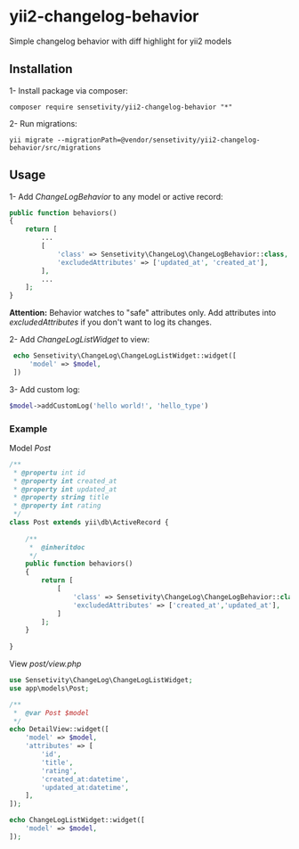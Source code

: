 # yii2-changelog-behavior
Simple changelog behavior with diff highlight for yii2 models

## Installation

1- Install package via composer:
```
composer require sensetivity/yii2-changelog-behavior "*"
```
2- Run migrations:
```
yii migrate --migrationPath=@vendor/sensetivity/yii2-changelog-behavior/src/migrations
```

## Usage

1- Add *ChangeLogBehavior* to any model or active record:
```php
public function behaviors()
{
    return [
        ...
        [
            'class' => Sensetivity\ChangeLog\ChangeLogBehavior::class,
            'excludedAttributes' => ['updated_at', 'created_at'],
        ],
        ...
    ];
}
```
__Attention:__ Behavior watches to "safe" attributes only.
Add attributes into *excludedAttributes* if you don't want to log 
its changes.

2- Add *ChangeLogListWidget* to view:
```php
 echo Sensetivity\ChangeLog\ChangeLogListWidget::widget([
     'model' => $model,
 ])
```

3- Add custom log:
```php
$model->addCustomLog('hello world!', 'hello_type')
```

### Example

Model *Post*
```php
/**
 * @propertu int id
 * @property int created_at
 * @property int updated_at
 * @property string title
 * @property int rating
 */
class Post extends yii\db\ActiveRecord {
    
    /**
     *  @inheritdoc
     */
    public function behaviors()
    {
        return [
            [
                'class' => Sensetivity\ChangeLog\ChangeLogBehavior::class,
                'excludedAttributes' => ['created_at','updated_at'],
            ]
        ];
    }
    
}
```
View *post/view.php*
```php
use Sensetivity\ChangeLog\ChangeLogListWidget;
use app\models\Post;

/**
 *  @var Post $model
 */
echo DetailView::widget([
    'model' => $model,
    'attributes' => [
        'id',
        'title',
        'rating',
        'created_at:datetime',
        'updated_at:datetime',
    ],
]);

echo ChangeLogListWidget::widget([
    'model' => $model,
]);

```
